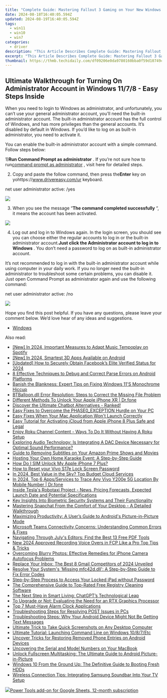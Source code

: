```yaml
---
title: "Complete Guide: Mastering Fallout 3 Gaming on Your New Windows 11 PC"
date: 2024-08-18T16:40:05.594Z
updated: 2024-08-19T16:40:05.594Z
tags:
  - win11
  - win10
  - win7
categories:
  - driver
description: "This Article Describes Complete Guide: Mastering Fallout 3 Gaming on Your New Windows 11 PC"
excerpt: "This Article Describes Complete Guide: Mastering Fallout 3 Gaming on Your New Windows 11 PC"
thumbnail: https://thmb.techidaily.com/df09206e0da9780160bba0f59d10749c3990f02af6da8adb2858a8e66532d628.jpg
---
```


## Ultimate Walkthrough for Turning On Administrator Account in Windows 11/7/8 - Easy Steps Inside

When you need to login to Windows as administrator, and unfortunately, you can’t use your general administrator account, you’ll need the built-in administrator account. The built-in administrator account has the full control of Windows, and has more privileges than the general accounts. It’s disabled by default in Windows. If you’d like to log on as built-in administrator, you need to activate it.

 You can enable the built-in administrator account with a simple command. Follow steps below:

 1)**Run Command Prompt as administrator** . If you’re not sure how to run[command prompt as administrator](https://tools.techidaily.com/drivereasy/download/) , visit here for detailed steps.

 2) Copy and paste the follow command, then press the**Enter** key on yohttps://www.drivereasy.com/ur keyboard.

net user administrator active: /yes

![](https://images.drivereasy.com/wp-content/uploads/2018/01/img_5a65cb20d878a.png)

 3) When you see the message “**The command completed successfully** “, it means the account has been activated.

![](https://images.drivereasy.com/wp-content/uploads/2018/01/img_5a65cae1e7f8b.png)

 4) Log out and log in to Windows again. In the login screen, you should see you can choose either the regular accounts to log in or the built-in administrator account.**Just click the Administrator account to log in to Windows** . You don’t need a password to log on as built-in administrator account.

  It’s not recommended to log in with the built-in administrator account while using computer in your daily work. If you no longer need the built-in administrator to troubleshoot some certain problems, you can disable it. Just open Command Prompt as administrator again and use the following command:

net user administrator active: /no

![](https://images.drivereasy.com/wp-content/uploads/2018/01/img_5a65cbc58a85e.png)

  Hope you find this post helpful. If you have any questions, please leave your comment below. We’d love hear of any ideas and suggestions.

* [Windows](https://tools.techidaily.com/drivereasy/download/)

<ins class="adsbygoogle"
     style="display:block"
     data-ad-format="autorelaxed"
     data-ad-client="ca-pub-7571918770474297"
     data-ad-slot="1223367746"></ins>



<ins class="adsbygoogle"
     style="display:block"
     data-ad-client="ca-pub-7571918770474297"
     data-ad-slot="8358498916"
     data-ad-format="auto"
     data-full-width-responsive="true"></ins>

<span class="atpl-alsoreadstyle">Also read:</span>
<div><ul>
<li><a href="https://fox-boxes.techidaily.com/new-in-2024-important-measures-to-adapt-music-tempoplay-on-spotify/"><u>[New] In 2024, Important Measures to Adapt Music Tempoplay on Spotify</u></a></li>
<li><a href="https://fox-links.techidaily.com/new-in-2024-smartest-3d-apps-available-on-android/"><u>[New] In 2024, Smartest 3D Apps Available on Android</u></a></li>
<li><a href="https://facebook-video-content.techidaily.com/updated-how-to-securely-obtain-facebooks-elite-verified-status-for-2024/"><u>[Updated] How to Securely Obtain Facebook’s Elite Verified Status for 2024</u></a></li>
<li><a href="https://techno-recovery.techidaily.com/8-effective-techniques-to-debug-and-correct-parse-errors-on-android-platforms/"><u>8 Effective Techniques to Debug and Correct Parse Errors on Android Platforms</u></a></li>
<li><a href="https://techno-recovery.techidaily.com/banish-the-blankness-expert-tips-on-fixing-windows-11s-monochrome-hiccup/"><u>Banish the Blankness: Expert Tips on Fixing Windows 11'S Monochrome Hiccup</u></a></li>
<li><a href="https://techno-recovery.techidaily.com/btballoondll-error-resolution-steps-to-correct-the-missing-file-problem/"><u>BTBalloon.dll Error Resolution: Steps to Correct the Missing File Problem</u></a></li>
<li><a href="https://iphone-unlock.techidaily.com/different-methods-to-unlock-your-apple-iphone-xr-drfone-by-drfone-ios/"><u>Different Methods To Unlock Your Apple iPhone XR | Dr.fone</u></a></li>
<li><a href="https://techno-recovery.techidaily.com/discover-the-ultimate-chatbot-alternatives-ranked/"><u>Discover the Ultimate Chatbot Alternatives - Ranked!</u></a></li>
<li><a href="https://techno-recovery.techidaily.com/easy-fixes-to-overcome-the-phase0exception-hurdle-on-your-pc/"><u>Easy Fixes to Overcome the PHASE0_EXCEPTION Hurdle on Your PC</u></a></li>
<li><a href="https://techno-recovery.techidaily.com/easy-fixes-when-your-mac-application-wont-launch-correctly/"><u>Easy Fixes When Your Mac Application Won't Launch Correctly</u></a></li>
<li><a href="https://activate-lock.techidaily.com/easy-tutorial-for-activating-icloud-from-apple-iphone-8-plus-safe-and-legal-by-drfone-ios/"><u>Easy Tutorial for Activating iCloud from Apple iPhone 8 Plus Safe and Legal</u></a></li>
<li><a href="https://techno-recovery.techidaily.com/enjoy-roku-channel-content-ways-to-do-it-without-having-a-roku-setup/"><u>Enjoy Roku Channel Content - Ways To Do It Without Having A Roku Setup</u></a></li>
<li><a href="https://techno-recovery.techidaily.com/exploring-audio-technology-is-integrating-a-dac-device-necessary-for-optimal-sound-performance/"><u>Exploring Audio Technology: Is Integrating A DAC Device Necessary for Optimal Sound Performance?</u></a></li>
<li><a href="https://techno-recovery.techidaily.com/guide-to-removing-subtitles-on-your-amazon-prime-shows-and-movies/"><u>Guide to Removing Subtitles on Your Amazon Prime Shows and Movies</u></a></li>
<li><a href="https://techno-recovery.techidaily.com/hosting-your-own-home-karaoke-event-a-step-by-step-guide/"><u>Hosting Your Own Home Karaoke Event: A Step-by-Step Guide</u></a></li>
<li><a href="https://sim-unlock.techidaily.com/how-do-i-sim-unlock-my-apple-iphone-7-plus-by-drfone-ios/"><u>How Do I SIM Unlock My Apple iPhone 7 Plus?</u></a></li>
<li><a href="https://android-unlock.techidaily.com/how-to-reset-your-vivo-s17e-lock-screen-password-by-drfone-android/"><u>How to Reset your Vivo S17e Lock Screen Password</u></a></li>
<li><a href="https://extra-lessons.techidaily.com/in-2024-best-value-in-the-sky-top-budget-cloud-services/"><u>In 2024, Best Value in the Sky? Top Budget Cloud Services</u></a></li>
<li><a href="https://android-location-track.techidaily.com/in-2024-top-6-appsservices-to-trace-any-vivo-y200e-5g-location-by-mobile-number-drfone-by-drfone-virtual-android/"><u>In 2024, Top 6 Apps/Services to Trace Any Vivo Y200e 5G Location By Mobile Number | Dr.fone</u></a></li>
<li><a href="https://techno-recovery.techidaily.com/inside-teslas-robotaxi-project-news-pricing-forecasts-expected-launch-date-and-potential-specifications/"><u>Inside Tesla's Robotaxi Project - News, Pricing Forecasts, Expected Launch Date and Potential Specifications</u></a></li>
<li><a href="https://techno-recovery.techidaily.com/key-insights-into-biometric-security-systems-and-their-functionality/"><u>Key Insights Into Biometric Security Systems and Their Functionality</u></a></li>
<li><a href="https://techno-recovery.techidaily.com/mastering-snapchat-from-the-comfort-of-your-desktop-a-detailed-walkthrough/"><u>Mastering Snapchat From the Comfort of Your Desktop - A Detailed Walkthrough</u></a></li>
<li><a href="https://techno-recovery.techidaily.com/maximizing-productivity-a-users-guide-to-androids-picture-in-picture-mode/"><u>Maximizing Productivity: A User’s Guide to Android's Picture-in-Picture Mode</u></a></li>
<li><a href="https://techno-recovery.techidaily.com/microsoft-teams-connectivity-concerns-understanding-common-errors-and-fixes/"><u>Microsoft Teams Connectivity Concerns: Understanding Common Errors & Fixes</u></a></li>
<li><a href="https://techno-recovery.techidaily.com/navigating-through-julys-editors-find-the-best-13-free-pdf-tools/"><u>Navigating Through July's Editors: Find the Best 13 Free PDF Tools</u></a></li>
<li><a href="https://ai-video-tools.techidaily.com/new-2024-approved-recording-voice-overs-in-fcp-like-a-pro-top-tips-and-tricks/"><u>New 2024 Approved Recording Voice Overs in FCP Like a Pro Top Tips & Tricks</u></a></li>
<li><a href="https://techno-recovery.techidaily.com/overcoming-blurry-photos-effective-remedies-for-iphone-camera-autofocus-problems/"><u>Overcoming Blurry Photos: Effective Remedies for iPhone Camera Autofocus Problems</u></a></li>
<li><a href="https://techno-recovery.techidaily.com/replace-your-inbox-the-best-8-gmail-competitors-of-2024-unveiled/"><u>Replace Your Inbox: The Best 8 Gmail Competitors of 2024 Unveiled</u></a></li>
<li><a href="https://techno-recovery.techidaily.com/resolve-your-systems-missing-mfc42ddll-a-step-by-step-guide-to-fix-error-codes/"><u>Resolve Your System's 'Missing mfc42d.dll': A Step-by-Step Guide to Fix Error Codes</u></a></li>
<li><a href="https://techno-recovery.techidaily.com/step-by-step-process-to-access-your-locked-ipad-without-password/"><u>Step-by-Step Process to Access Your Locked iPad without Password</u></a></li>
<li><a href="https://techno-recovery.techidaily.com/the-comprehensive-guide-to-top-rated-free-registry-cleaning-software/"><u>The Comprehensive Guide to Top-Rated Free Registry Cleaning Software</u></a></li>
<li><a href="https://tech-haven.techidaily.com/the-next-step-in-smart-living-chatgpts-technological-leap/"><u>The Next Step in Smart Living: ChatGPT’s Technological Leap</u></a></li>
<li><a href="https://techno-recovery.techidaily.com/to-upgrade-or-not-evaluating-the-need-for-an-rtx-graphics-processor/"><u>To Upgrade or Not: Evaluating the Need for an RTX Graphics Processor</u></a></li>
<li><a href="https://techno-recovery.techidaily.com/top-7-must-have-alarm-clock-applications/"><u>Top 7 Must-Have Alarm Clock Applications</u></a></li>
<li><a href="https://techno-recovery.techidaily.com/troubleshooting-steps-for-resolving-post-issues-in-pcs/"><u>Troubleshooting Steps for Resolving POST Issues in PCs</u></a></li>
<li><a href="https://techno-recovery.techidaily.com/troubleshooting-steps-why-your-android-device-might-not-be-getting-text-messages/"><u>Troubleshooting Steps: Why Your Android Device Might Not Be Getting Text Messages</u></a></li>
<li><a href="https://techno-recovery.techidaily.com/ultimate-trick-to-take-quick-screenshots-on-any-desktop-computer/"><u>Ultimate Trick to Take Quick Screenshots on Any Desktop Computer</u></a></li>
<li><a href="https://techno-recovery.techidaily.com/1722893365080-ultimate-tutorial-launching-command-line-on-windows-1087etc/"><u>Ultimate Tutorial: Launching Command Line on Windows 10/8/7/Etc</u></a></li>
<li><a href="https://techno-recovery.techidaily.com/uncover-tricks-for-restoring-removed-phone-entries-on-android-devices/"><u>Uncover Tricks for Restoring Removed Phone Entries on Android Devices</u></a></li>
<li><a href="https://techno-recovery.techidaily.com/uncovering-the-serial-and-model-numbers-on-your-macbook/"><u>Uncovering the Serial and Model Numbers on Your MacBook</u></a></li>
<li><a href="https://techno-recovery.techidaily.com/unlock-fullscreen-multitasking-the-ultimate-guide-to-android-picture-in-picture/"><u>Unlock Fullscreen Multitasking: The Ultimate Guide to Android Picture-in-Picture</u></a></li>
<li><a href="https://techno-recovery.techidaily.com/windows-10-from-the-ground-up-the-definitive-guide-to-booting-fresh-hdds/"><u>Windows 10 From the Ground Up: The Definitive Guide to Booting Fresh HDDs</u></a></li>
<li><a href="https://techno-recovery.techidaily.com/wireless-connection-tips-integrating-samsung-soundbar-into-your-tv-setup/"><u>Wireless Connection Tips: Integrating Samsung Soundbar Into Your TV Setup</u></a></li>
</ul></div>

<!-- affiliate ads begin -->
<a href="https://secure.2checkout.com/order/checkout.php?PRODS=4721564&QTY=1&AFFILIATE=108875&CART=1"><img src="https://secure.avangate.com/images/merchant/c14a8df1e1b4d5297e9cb30cb34d5a00/products/copy_power-tools-48.png" border="0">Power Tools add-on for Google Sheets, 12-month subscription</a>
<!-- affiliate ads end -->